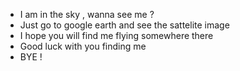 - I am in the sky , wanna see me ? 
- Just go to google earth and see the sattelite image
- I hope you will find me flying somewhere there 
- Good luck with you finding me
- BYE !
